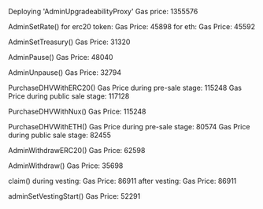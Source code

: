 Deploying 'AdminUpgradeabilityProxy'
    Gas price: 1355576

AdminSetRate()
   for erc20 token:
     Gas Price: 45898
   for eth:
     Gas Price: 45592

AdminSetTreasury()
    Gas Price: 31320

AdminPause()
    Gas Price: 48040

AdminUnpause()
    Gas Price: 32794

PurchaseDHVWithERC20()
    Gas Price during pre-sale stage: 115248
    Gas Price during public sale stage: 117128

PurchaseDHVWithNux()
    Gas Price: 115248

PurchaseDHVWithETH()
    Gas Price during pre-sale stage: 80574
    Gas Price during public sale stage: 82455

AdminWithdrawERC20()
    Gas Price: 62598

AdminWithdraw()
    Gas Price: 35698

claim()
    during vesting:
        Gas Price: 86911
    after vesting:
        Gas Price: 86911

adminSetVestingStart()
    Gas Price: 52291

